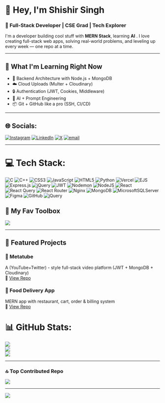 # 👋 Hey, I'm **Shishir Singh**

### 🚀 Full-Stack Developer | CSE Grad | Tech Explorer

I'm a  developer building cool stuff with **MERN Stack**, learning **AI** . I love creating full-stack web apps, solving real-world problems, and leveling up every week — one repo at a time.

---

## 🧠 What I'm Learning Right Now
- 🔧 Backend Architecture with Node.js + MongoDB
- ☁️ Cloud Uploads (Multer + Cloudinary)
- 🔒 Authentication (JWT, Cookies, Middleware)
- 🤖 AI + Prompt Engineering
- 📦 Git + GitHub like a pro (SSH, CI/CD)

---

## 🌐 Socials:
[![Instagram](https://img.shields.io/badge/Instagram-%23E4405F.svg?logo=Instagram&logoColor=white)](https://instagram.com/suno_na_shishirrrr) 
[![LinkedIn](https://img.shields.io/badge/LinkedIn-%230077B5.svg?logo=linkedin&logoColor=white)](https://linkedin.com/in/shishir-singhh) 
[![X](https://img.shields.io/badge/X-black.svg?logo=X&logoColor=white)](https://x.com/Shishir11794577) 
[![email](https://img.shields.io/badge/Email-D14836?logo=gmail&logoColor=white)](mailto:singhshishir4727@gmail.com) 

---

# 💻 Tech Stack:
![C](https://img.shields.io/badge/c-%2300599C.svg?style=for-the-badge&logo=c&logoColor=white) 
![C++](https://img.shields.io/badge/c++-%2300599C.svg?style=for-the-badge&logo=c%2B%2B&logoColor=white) 
![CSS3](https://img.shields.io/badge/css3-%231572B6.svg?style=for-the-badge&logo=css3&logoColor=white) 
![JavaScript](https://img.shields.io/badge/javascript-%23323330.svg?style=for-the-badge&logo=javascript&logoColor=%23F7DF1E) 
![HTML5](https://img.shields.io/badge/html5-%23E34F26.svg?style=for-the-badge&logo=html5&logoColor=white) 
![Python](https://img.shields.io/badge/python-3670A0?style=for-the-badge&logo=python&logoColor=ffdd54) 
![Vercel](https://img.shields.io/badge/vercel-%23000000.svg?style=for-the-badge&logo=vercel&logoColor=white) 
![EJS](https://img.shields.io/badge/ejs-%23B4CA65.svg?style=for-the-badge&logo=ejs&logoColor=black) 
![Express.js](https://img.shields.io/badge/express.js-%23404d59.svg?style=for-the-badge&logo=express&logoColor=%2361DAFB) 
![jQuery](https://img.shields.io/badge/jquery-%230769AD.svg?style=for-the-badge&logo=jquery&logoColor=white) 
![JWT](https://img.shields.io/badge/JWT-black?style=for-the-badge&logo=JSON%20web%20tokens) 
![Nodemon](https://img.shields.io/badge/NODEMON-%23323330.svg?style=for-the-badge&logo=nodemon&logoColor=%BBDEAD) 
![NodeJS](https://img.shields.io/badge/node.js-6DA55F?style=for-the-badge&logo=node.js&logoColor=white) 
![React](https://img.shields.io/badge/react-%2320232a.svg?style=for-the-badge&logo=react&logoColor=%2361DAFB) 
![React Query](https://img.shields.io/badge/-React%20Query-FF4154?style=for-the-badge&logo=react%20query&logoColor=white) 
![React Router](https://img.shields.io/badge/React_Router-CA4245?style=for-the-badge&logo=react-router&logoColor=white) 
![Nginx](https://img.shields.io/badge/nginx-%23009639.svg?style=for-the-badge&logo=nginx&logoColor=white) 
![MongoDB](https://img.shields.io/badge/MongoDB-%234ea94b.svg?style=for-the-badge&logo=mongodb&logoColor=white) 
![MicrosoftSQLServer](https://img.shields.io/badge/Microsoft%20SQL%20Server-CC2927?style=for-the-badge&logo=microsoft%20sql%20server&logoColor=white) 
![Figma](https://img.shields.io/badge/figma-%23F24E1E.svg?style=for-the-badge&logo=figma&logoColor=white) 
![GitHub](https://img.shields.io/badge/github-%23121011.svg?style=for-the-badge&logo=github&logoColor=white) 
![jQuery](https://img.shields.io/badge/jquery-%230769AD.svg?style=for-the-badge&logo=jquery&logoColor=white)


## 🧰 My Fav Toolbox

<img src="https://skillicons.dev/icons?i=js,html,css,react,nodejs,mongodb,express,github,figma,vercel,postman" />


---

## 🚀 Featured Projects

### 🎥 Metatube
A (YouTube+Twitter) - style full-stack video platform (JWT + MongoDB + Cloudinary)\
🔗 [View Repo](https://github.com/SHISHIR1507/Metatube-mern)

### 🍔 Food Delivery App
MERN app with restaurant, cart, order & billing system\
🔗 [View Repo](https://github.com/SHISHIR1507/food-delivery)


# 📊 GitHub Stats:

![](https://github-readme-stats.vercel.app/api?username=SHISHIR1507&theme=dracula&hide_border=false&include_all_commits=false&count_private=false)<br/>
![](https://nirzak-streak-stats.vercel.app/?user=SHISHIR1507&theme=dracula&hide_border=false)<br/>
![](https://github-readme-stats.vercel.app/api/top-langs/?username=SHISHIR1507&theme=dracula&hide_border=false&include_all_commits=false&count_private=false&layout=compact)

---

### 🔝 Top Contributed Repo

![](https://github-contributor-stats.vercel.app/api?username=SHISHIR1507&limit=5&theme=dracula&combine_all_yearly_contributions=true)

---

[![](https://visitcount.itsvg.in/api?id=SHISHIR1507&icon=0&color=0)](https://visitcount.itsvg.in)

